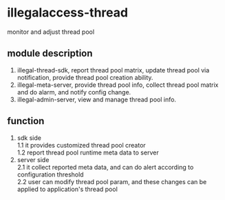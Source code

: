# illegalaccess-thread
monitor and adjust thread pool

## module description
1. illegal-thread-sdk, report thread pool matrix, update thread pool via notification, provide thread pool creation ability.   
2. illegal-meta-server, provide thread pool info, collect thread pool matrix and do alarm, and notify config change.  
3. illegal-admin-server, view and manage thread pool info.   

## function
1. sdk side    
1.1 it provides customized thread pool creator    
1.2 report thread pool runtime meta data to server    
2. server side   
2.1 it collect reported meta data, and can do alert according to configuration threshold   
2.2 user can modify thread pool param, and these changes can be applied to application's thread pool    
